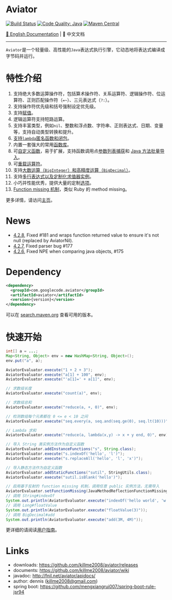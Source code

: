 # Aviator

[![Build Status](https://travis-ci.org/killme2008/aviator.svg?branch=master)](https://travis-ci.org/killme2008/aviator)
[![Code Quality: Java](https://img.shields.io/lgtm/grade/java/g/killme2008/aviator.svg?logo=lgtm&logoWidth=18)](https://lgtm.com/projects/g/killme2008/aviator/context:java)
[![Maven Central](https://img.shields.io/maven-central/v/com.googlecode.aviator/aviator.svg?label=maven%20central)](https://search.maven.org/search?q=g:com.googlecode.aviator%20AND%20aviator)

[📖 English Documentation](README-EN.md) | 📖 中文文档

----------------------------------------

`Aviator`是一个轻量级、高性能的`Java`表达式执行引擎，它动态地将表达式编译成字节码并运行。


# 特性介绍

1. 支持绝大多数运算操作符，包括算术操作符、关系运算符、逻辑操作符、位运算符、正则匹配操作符（`=~`）、三元表达式（`?:`）。
2. 支持操作符优先级和括号强制设定优先级。
3. 支持[赋值](https://github.com/killme2008/aviator/wiki/4.0-%E5%8A%9F%E8%83%BD%E8%AF%A6%E7%BB%86%E8%A7%A3%E6%9E%90#%E8%B5%8B%E5%80%BC)。
4. 逻辑运算符支持短路运算。
5. 支持丰富类型，例如`nil`、整数和浮点数、字符串、正则表达式、日期、变量等，支持自动类型转换和提升。
6. [支持`lambda`匿名函数和闭包](https://github.com/killme2008/aviator/wiki/4.0-%E5%8A%9F%E8%83%BD%E8%AF%A6%E7%BB%86%E8%A7%A3%E6%9E%90#lambda-%E5%8C%BF%E5%90%8D%E5%87%BD%E6%95%B0)。
7. 内置一套强大的常用[函数库](https://github.com/killme2008/aviator/wiki/%E5%86%85%E7%BD%AE%E5%87%BD%E6%95%B0)。
8. 可[自定义函数](https://github.com/killme2008/aviator/wiki#%E8%87%AA%E5%AE%9A%E4%B9%89%E5%87%BD%E6%95%B0)，易于扩展，支持函数调用点[参数列表捕获](https://github.com/killme2008/aviator/wiki/%E5%AE%8C%E6%95%B4%E9%80%89%E9%A1%B9%E5%88%97%E8%A1%A8%E8%AF%B4%E6%98%8E#capture_function_args)和 [Java 方法批量导入](https://github.com/killme2008/aviator/wiki#%E4%BD%BF%E7%94%A8Java%E7%B1%BB%E6%96%B9%E6%B3%95%E4%BD%9C%E4%B8%BA%E8%87%AA%E5%AE%9A%E4%B9%89%E5%87%BD%E6%95%B0)。
9. 可[重载运算符](https://github.com/killme2008/aviator/wiki#%E9%87%8D%E8%BD%BD%E8%BF%90%E7%AE%97%E7%AC%A6)。
10. 支持[大数运算（`BigInteger`）和高精度运算（`BigDecimal`）](https://github.com/killme2008/aviator/wiki#%E5%A4%A7%E6%95%B0%E8%AE%A1%E7%AE%97%E5%92%8C%E7%B2%BE%E5%BA%A6)。
11. 支持[多行表达式以及定制化求值器实例](https://github.com/killme2008/aviator/wiki/4.0-%E5%8A%9F%E8%83%BD%E8%AF%A6%E7%BB%86%E8%A7%A3%E6%9E%90)。
12. 小巧并性能优秀，提供大量的定制[选项](https://github.com/killme2008/aviator/wiki/%E5%AE%8C%E6%95%B4%E9%80%89%E9%A1%B9%E5%88%97%E8%A1%A8%E8%AF%B4%E6%98%8E)。
13. [Function missing 机制](https://github.com/killme2008/aviator/wiki/%E8%B0%83%E7%94%A8-Java-%E6%96%B9%E6%B3%95%E5%92%8C-Function-Missing)，类似 Ruby 的 method missing。

更多详情，请访问[主页](http://fnil.net/aviator)。

# News

* [4.2.8](https://github.com/killme2008/aviator/releases/tag/aviator-4.2.8),  Fixed #181  and wraps function returned value to ensure it's not null (replaced by AviatorNil).
* [4.2.7](https://github.com/killme2008/aviator/releases/tag/aviator-4.2.7),  Fixed parser bug #177
* [4.2.6](https://github.com/killme2008/aviator/releases/tag/aviator-4.2.6),  Fixed NPE when comparing java objects, #175


# Dependency

```xml
<dependency>
  <groupId>com.googlecode.aviator</groupId>
  <artifactId>aviator</artifactId>
  <version>{version}</version>
</dependency>
```

可以在 [search.maven.org](https://search.maven.org/search?q=g:com.googlecode.aviator%20AND%20a:aviator&core=gav) 查看可用的版本。

# 快速开始

```java
int[] a = ...;
Map<String, Object> env = new HashMap<String, Object>();
env.put("a", a);

AviatorEvaluator.execute("1 + 2 + 3");
AviatorEvaluator.execute("a[1] + 100", env);
AviatorEvaluator.execute("'a[1]=' + a[1]", env);

// 求数组长度
AviatorEvaluator.execute("count(a)", env);

// 求数组总和
AviatorEvaluator.execute("reduce(a, +, 0)", env);

// 检测数组每个元素都在 0 <= e < 10 之间
AviatorEvaluator.execute("seq.every(a, seq.and(seq.ge(0), seq.lt(10)))", env);

// Lambda 求和
AviatorEvaluator.execute("reduce(a, lambda(x,y) -> x + y end, 0)", env);

// 导入 String 类实例方法作为自定义函数
AviatorEvaluator.addInstanceFunctions("s", String.class);
AviatorEvaluator.execute("s.indexOf('hello', 'l')");
AviatorEvaluator.execute("s.replaceAll('hello', 'l', 'x')");

// 导入静态方法作为自定义函数
AviatorEvaluator.addStaticFunctions("sutil", StringUtils.class);
AviatorEvaluator.execute("sutil.isBlank('hello')");

// 启用基于反射的 function missing 机制，调用任意 public 实例方法，无需导入
AviatorEvaluator.setFunctionMissing(JavaMethodReflectionFunctionMissing.getInstance());
// 调用 String#indexOf
System.out.println(AviatorEvaluator.execute("indexOf('hello world', 'w')"));
// 调用 Long#floatValue
System.out.println(AviatorEvaluator.execute("floatValue(3)"));
// 调用 BigDecimal#add
System.out.println(AviatorEvaluator.execute("add(3M, 4M)"));
```

更详细的请阅读[用户指南](https://github.com/killme2008/aviator/wiki)。

# Links

* downloads: <https://github.com/killme2008/aviator/releases>
* documents: <https://github.com/killme2008/aviator/wiki>
* javadoc: <http://fnil.net/aviator/apidocs/>
* author:  dennis (killme2008@gmail.com)
* spring boot: <https://github.com/mengxiangrui007/spring-boot-rule-jsr94>
